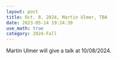 ```yaml
---
layout: post
title: Oct. 8. 2024, Martin Ulmer, TBA
date: 2023-05-14 19:24:39
use_math: true
category: 2024-Fall
---
```

 
Martin Ulmer will give a talk at 10/08/2024.
